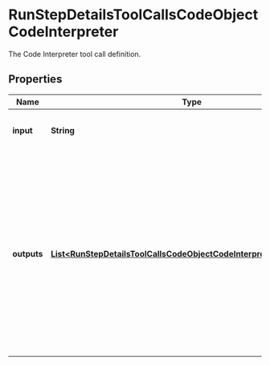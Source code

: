 

# RunStepDetailsToolCallsCodeObjectCodeInterpreter

The Code Interpreter tool call definition.

## Properties

| Name | Type | Description | Notes |
|------------ | ------------- | ------------- | -------------|
|**input** | **String** | The input to the Code Interpreter tool call. |  |
|**outputs** | [**List&lt;RunStepDetailsToolCallsCodeObjectCodeInterpreterOutputsInner&gt;**](RunStepDetailsToolCallsCodeObjectCodeInterpreterOutputsInner.md) | The outputs from the Code Interpreter tool call. Code Interpreter can output one or more items, including text (&#x60;logs&#x60;) or images (&#x60;image&#x60;). Each of these are represented by a different object type. |  |



